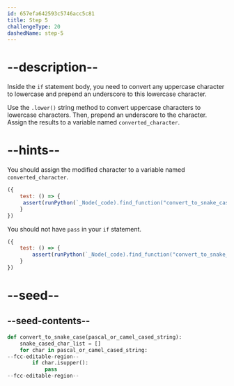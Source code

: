 ```yaml
---
id: 657efa642593c5746acc5c81
title: Step 5
challengeType: 20
dashedName: step-5
---
```


# --description--

Inside the `if` statement body, you need to convert any uppercase character to lowercase and prepend an underscore to this lowercase character.

Use the `.lower()` string method to convert uppercase characters to lowercase characters. Then, prepend an underscore to the character. Assign the results to a variable named `converted_character`.

# --hints--

You should assign the modified character to a variable named `converted_character`.

```js
({
    test: () => {
     assert(runPython(`_Node(_code).find_function("convert_to_snake_case").find_for_loops()[0].find_body().find_ifs()[0].find_bodies()[0].find_variable('converted_character').is_equivalent("converted_character = '_' + char.lower()") or _Node(_code).find_function("convert_to_snake_case").find_for_loops()[0].find_body().find_ifs()[0].find_bodies()[0].find_variable('converted_character').is_equivalent("converted_character = f'_{char.lower()}'")`)); 
    }
})
```

You should not have `pass` in your `if` statement.

```js
({
    test: () => {
        assert(runPython(`_Node(_code).find_function("convert_to_snake_case").find_for_loops()[0].find_body().find_ifs()[0].find_bodies()[0].has_stmt("pass") == False`)); 
    }
})
```

# --seed--

## --seed-contents--

```py
def convert_to_snake_case(pascal_or_camel_cased_string):
    snake_cased_char_list = []
    for char in pascal_or_camel_cased_string:
--fcc-editable-region--
        if char.isupper():
            pass
--fcc-editable-region--
```
